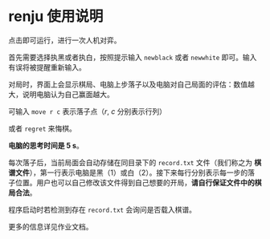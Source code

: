 # renju 使用说明

点击即可运行，进行一次人机对弈。

首先需要选择执黑或者执白，按照提示输入 `newblack` 或者 `newwhite` 即可。输入有误将被提醒重新输入。

对局时，界面上会显示棋局、电脑上步落子以及电脑对自己局面的评估：数值越大，说明电脑认为自己赢面越大。

可输入 `move r c`  表示落子点（$r$, $c$ 分别表示行列）

或者 `regret` 来悔棋。

**电脑的思考时间是 5 s**。

每次落子后，当前局面会自动存储在同目录下的 `record.txt` 文件（我们称之为 **棋谱文件**），第一行表示电脑是黑（1）或白（2）。接下来每行分别表示每一步的落子位置。用户也可以自己修改该文件得到自己想要的开局，**请自行保证文件中的棋局合法**。

程序启动时若检测到存在 `record.txt` 会询问是否载入棋谱。

更多的信息详见作业文档。